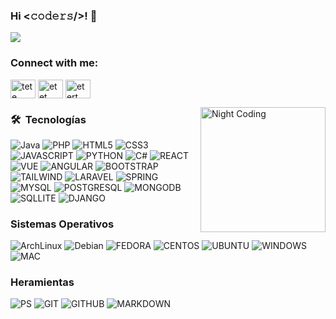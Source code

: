 ### Hi <𝚌𝚘𝚍𝚎𝚛𝚜/>! 👋

<!--
**zaphkielfx/zaphkielfx** is a ✨ _special_ ✨ repository because its `README.md` (this file) appears on your GitHub profile.

Here are some ideas to get you started:

- 🔭 I’m currently working on ...
- 🌱 I’m currently learning ...
- 👯 I’m looking to collaborate on ...
- 🤔 I’m looking for help with ...
- 💬 Ask me about ...
- 📫 How to reach me: ...
- 😄 Pronouns: ...
- ⚡ Fun fact: ...
-->

<img src="https://github.com/zaphkielfx/zaphkielfx/blob/main/assets/background.gif"/>


<h3 align="left">Connect with me:</h3>
<p align="left">
<a href="https://twitter.com/tete" target="blank"><img align="center" src="https://raw.githubusercontent.com/rahuldkjain/github-profile-readme-generator/master/src/images/icons/Social/twitter.svg" alt="tete" height="30" width="40" /></a>
<a href="https://linkedin.com/in/etet" target="blank"><img align="center" src="https://raw.githubusercontent.com/rahuldkjain/github-profile-readme-generator/master/src/images/icons/Social/linked-in-alt.svg" alt="etet" height="30" width="40" /></a>
<a href="https://discord.com/users/304472876743000065" target="blank"><img align="center" src="https://raw.githubusercontent.com/rahuldkjain/github-profile-readme-generator/master/src/images/icons/Social/discord.svg" alt="etert" height="30" width="40" /></a>
</p>

<img alt="Night Coding" src="https://github.com/zaphkielfx/zaphkielfx/blob/main/assets/coding.gif" align="right" width="200" height="200"/>

### 🛠 &nbsp;Tecnologías

![Java](https://img.shields.io/badge/Java-ED8B00?style=for-the-badge&logo=java&logoColor=white)
![PHP](https://img.shields.io/badge/PHP-777BB4?style=for-the-badge&logo=php&logoColor=white)
![HTML5](https://img.shields.io/badge/HTML5-E34F26?style=for-the-badge&logo=html5&logoColor=white)
![CSS3](https://img.shields.io/badge/CSS3-1572B6?style=for-the-badge&logo=css3&logoColor=white)
![JAVASCRIPT](https://img.shields.io/badge/JavaScript-323330?style=for-the-badge&logo=javascript&logoColor=F7DF1E)
![PYTHON](https://img.shields.io/badge/Python-14354C?style=for-the-badge&logo=python&logoColor=white)
![C#](https://img.shields.io/badge/C%23-239120?style=for-the-badge&logo=c-sharp&logoColor=whit)
![REACT](https://img.shields.io/badge/React-20232A?style=for-the-badge&logo=react&logoColor=61DAFB)
![VUE](https://img.shields.io/badge/Vue.js-35495E?style=for-the-badge&logo=vue.js&logoColor=4FC08D)
![ANGULAR](https://img.shields.io/badge/Angular-DD0031?style=for-the-badge&logo=angular&logoColor=white)
![BOOTSTRAP](https://img.shields.io/badge/Bootstrap-563D7C?style=for-the-badge&logo=bootstrap&logoColor=white)
![TAILWIND](https://img.shields.io/badge/Tailwind_CSS-38B2AC?style=for-the-badge&logo=tailwind-css&logoColor=white)
![LARAVEL](https://img.shields.io/badge/Laravel-FF2D20?style=for-the-badge&logo=laravel&logoColor=white)
![SPRING](https://img.shields.io/badge/Spring-6DB33F?style=for-the-badge&logo=spring&logoColor=white)
![MYSQL](https://img.shields.io/badge/MySQL-00000F?style=for-the-badge&logo=mysql&logoColor=white)
![POSTGRESQL](https://img.shields.io/badge/PostgreSQL-316192?style=for-the-badge&logo=postgresql&logoColor=white)
![MONGODB](https://img.shields.io/badge/MongoDB-4EA94B?style=for-the-badge&logo=mongodb&logoColor=white)
![SQLLITE](https://img.shields.io/badge/SQLite-07405E?style=for-the-badge&logo=sqlite&logoColor=white)
![DJANGO](https://img.shields.io/badge/Django-092E20?style=for-the-badge&logo=django&logoColor=white)


### Sistemas Operativos

![ArchLinux](https://img.shields.io/badge/Arch_Linux-1793D1?style=for-the-badge&logo=arch-linux&logoColor=white)
![Debian](https://img.shields.io/badge/Debian-A81D33?style=for-the-badge&logo=debian&logoColor=white)
![FEDORA](https://img.shields.io/badge/Fedora-294172?style=for-the-badge&logo=fedora&logoColor=white)
![CENTOS](https://img.shields.io/badge/Cent%20OS-262577?style=for-the-badge&logo=CentOS&logoColor=white)
![UBUNTU](https://img.shields.io/badge/Ubuntu-E95420?style=for-the-badge&logo=ubuntu&logoColor=white)
![WINDOWS](https://img.shields.io/badge/Windows-0078D6?style=for-the-badge&logo=windows&logoColor=white)
![MAC](https://img.shields.io/badge/mac%20os-000000?style=for-the-badge&logo=apple&logoColor=white)

### Heramientas
![PS](https://img.shields.io/badge/Adobe%20Photoshop-31A8FF?style=for-the-badge&logo=Adobe%20Photoshop&logoColor=black)
![GIT](https://img.shields.io/badge/GIT-E44C30?style=for-the-badge&logo=git&logoColor=white)
![GITHUB](https://img.shields.io/badge/GitHub-100000?style=for-the-badge&logo=github&logoColor=white)
![MARKDOWN](https://img.shields.io/badge/Markdown-000000?style=for-the-badge&logo=markdown&logoColor=white)


